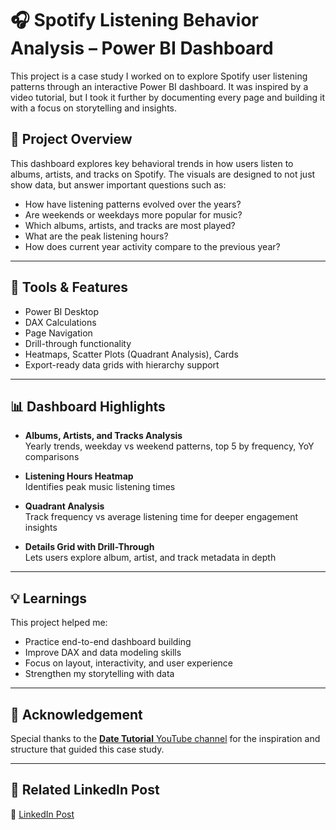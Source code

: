 # 🎧 Spotify Listening Behavior Analysis – Power BI Dashboard

This project is a case study I worked on to explore Spotify user listening patterns through an interactive Power BI dashboard. It was inspired by a video tutorial, but I took it further by documenting every page and building it with a focus on storytelling and insights.

## 📌 Project Overview

This dashboard explores key behavioral trends in how users listen to albums, artists, and tracks on Spotify. The visuals are designed to not just show data, but answer important questions such as:

- How have listening patterns evolved over the years?  
- Are weekends or weekdays more popular for music?  
- Which albums, artists, and tracks are most played?  
- What are the peak listening hours?  
- How does current year activity compare to the previous year?


---

## 🧰 Tools & Features

- Power BI Desktop  
- DAX Calculations  
- Page Navigation  
- Drill-through functionality  
- Heatmaps, Scatter Plots (Quadrant Analysis), Cards  
- Export-ready data grids with hierarchy support  

---

## 📊 Dashboard Highlights

- **Albums, Artists, and Tracks Analysis**  
  Yearly trends, weekday vs weekend patterns, top 5 by frequency, YoY comparisons

- **Listening Hours Heatmap**  
  Identifies peak music listening times

- **Quadrant Analysis**  
  Track frequency vs average listening time for deeper engagement insights

- **Details Grid with Drill-Through**  
  Lets users explore album, artist, and track metadata in depth

---

## 💡 Learnings

This project helped me:

- Practice end-to-end dashboard building  
- Improve DAX and data modeling skills  
- Focus on layout, interactivity, and user experience  
- Strengthen my storytelling with data


---

## 🙌 Acknowledgement

Special thanks to the [**Date Tutorial** YouTube channel](https://www.youtube.com/@DateTutorial) for the inspiration and structure that guided this case study.

---

## 🔗 Related LinkedIn Post

📎 [LinkedIn Post](Paste_Your_LinkedIn_Post_URL_Here)
